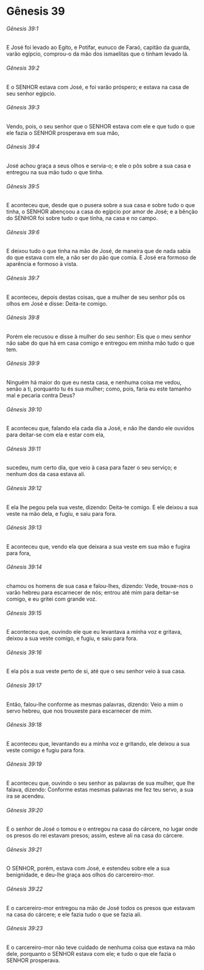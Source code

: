 # Gênesis 39

###### Gênesis 39:1

E José foi levado ao Egito, e Potifar, eunuco de Faraó, capitão da guarda, varão egípcio, comprou-o da mão dos ismaelitas que o tinham levado lá.

###### Gênesis 39:2

E o SENHOR estava com José, e foi varão próspero; e estava na casa de seu senhor egípcio.

###### Gênesis 39:3

Vendo, pois, o seu senhor que o SENHOR estava com ele e que tudo o que ele fazia o SENHOR prosperava em sua mão,

###### Gênesis 39:4

José achou graça a seus olhos e servia-o; e ele o pôs sobre a sua casa e entregou na sua mão tudo o que tinha.

###### Gênesis 39:5

E aconteceu que, desde que o pusera sobre a sua casa e sobre tudo o que tinha, o SENHOR abençoou a casa do egípcio por amor de José; e a bênção do SENHOR foi sobre tudo o que tinha, na casa e no campo.

###### Gênesis 39:6

E deixou tudo o que tinha na mão de José, de maneira que de nada sabia do que estava com ele, a não ser do pão que comia. E José era formoso de aparência e formoso à vista.

###### Gênesis 39:7

E aconteceu, depois destas coisas, que a mulher de seu senhor pôs os olhos em José e disse: Deita-te comigo.

###### Gênesis 39:8

Porém ele recusou e disse à mulher do seu senhor: Eis que o meu senhor não sabe do que há em casa comigo e entregou em minha mão tudo o que tem.

###### Gênesis 39:9

Ninguém há maior do que eu nesta casa, e nenhuma coisa me vedou, senão a ti, porquanto tu és sua mulher; como, pois, faria eu este tamanho mal e pecaria contra Deus?

###### Gênesis 39:10

E aconteceu que, falando ela cada dia a José, e não lhe dando ele ouvidos para deitar-se com ela e estar com ela,

###### Gênesis 39:11

sucedeu, num certo dia, que veio à casa para fazer o seu serviço; e nenhum dos da casa estava ali.

###### Gênesis 39:12

E ela lhe pegou pela sua veste, dizendo: Deita-te comigo. E ele deixou a sua veste na mão dela, e fugiu, e saiu para fora.

###### Gênesis 39:13

E aconteceu que, vendo ela que deixara a sua veste em sua mão e fugira para fora,

###### Gênesis 39:14

chamou os homens de sua casa e falou-lhes, dizendo: Vede, trouxe-nos o varão hebreu para escarnecer de nós; entrou até mim para deitar-se comigo, e eu gritei com grande voz.

###### Gênesis 39:15

E aconteceu que, ouvindo ele que eu levantava a minha voz e gritava, deixou a sua veste comigo, e fugiu, e saiu para fora.

###### Gênesis 39:16

E ela pôs a sua veste perto de si, até que o seu senhor veio à sua casa.

###### Gênesis 39:17

Então, falou-lhe conforme as mesmas palavras, dizendo: Veio a mim o servo hebreu, que nos trouxeste para escarnecer de mim.

###### Gênesis 39:18

E aconteceu que, levantando eu a minha voz e gritando, ele deixou a sua veste comigo e fugiu para fora.

###### Gênesis 39:19

E aconteceu que, ouvindo o seu senhor as palavras de sua mulher, que lhe falava, dizendo: Conforme estas mesmas palavras me fez teu servo, a sua ira se acendeu.

###### Gênesis 39:20

E o senhor de José o tomou e o entregou na casa do cárcere, no lugar onde os presos do rei estavam presos; assim, esteve ali na casa do cárcere.

###### Gênesis 39:21

O SENHOR, porém, estava com José, e estendeu sobre ele a sua benignidade, e deu-lhe graça aos olhos do carcereiro-mor.

###### Gênesis 39:22

E o carcereiro-mor entregou na mão de José todos os presos que estavam na casa do cárcere; e ele fazia tudo o que se fazia ali.

###### Gênesis 39:23

E o carcereiro-mor não teve cuidado de nenhuma coisa que estava na mão dele, porquanto o SENHOR estava com ele; e tudo o que ele fazia o SENHOR prosperava.

